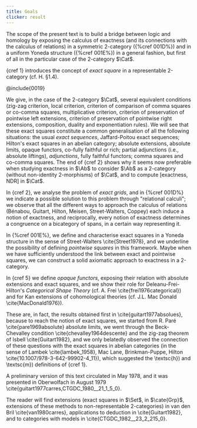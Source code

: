 ```yaml
---
title: Goals
clicker: result
---
```



The scope of the present text is to build a bridge between logic and homology by exposing the calculus of exactness (and its connections with the calculus of relations) in a symmetric 2-category ({%cref 001D%}) and in a uniform Yoneda structure ({%cref 001E%}) in a general fashion, but first of all in the particular case of the 2-category $\Cat$.

{cref 1} introduces the concept of *exact square* in a representable 2-category (cf. H. §1.4).

@include{0019}

We give, in the case of the 2-category $\Cat$, several equivalent conditions (zig-zag criterion, local criterion, criterion of comparison of comma squares or co-comma squares, multiplicative criterion, criterion of preservation of pointwise left extensions, criterion of preservation of pointwise right extensions, composition, duality and exponentiation rules). We will see that these exact squares constitute a common generalisation of all the following situations: the usual *exact sequences*, Jaffard-Poitou exact sequences; Hilton's exact squares in an abelian category; absolute extensions, absolute limits, opaque functors, co-fully faithful or rich; partial adjunctions (i.e., absolute liftings), *adjunctions*, fully faithful functors; comma squares and co-comma squares. The end of {cref 2} shows why it seems now preferable when studying exactness in $\Ab$ to consider $\Ab$ as a 2-category (without non-identity 2-morphisms) of $\Cat$, and to compute [exactness, NDR] in $\Cat$.

In {cref 2}, we analyse the problem of *exact grids*, and in {%cref 001D%} we indicate a possible solution to this problem through "relational calculi"; we observe that all the different ways to approach the calculus of relations (Bénabou, Guitart, Hilton, Meisen, Street-Walters, Coppey) each induce a notion of exactness, and reciprocally, every notion of exactness determines a congruence on a bicategory of spans, in a certain way representing it.

In {%cref 001E%}, we define and characterise exact squares in a Yoneda structure in the sense of Street-Walters \cite{Street1978}, and we underline the possibility of defining *pointwise squares* in this framework. Maybe when we have sufficiently understood the link between exact and pointwise squares, we can construct a solid axiomatic approach to exactness in a 2-category.

In {cref 5} we define *opaque functors*, exposing their relation with absolute extensions and exact squares, and we show their role for Deleanu-Frei-Hilton's *Categorical Shape Theory* (cf. A. Frei \cite{frei1976categorical}) and for Kan extensions of cohomological theories (cf. J.L. Mac Donald \cite{MacDonald1976}).

These are, in fact, the results obtained first in \cite{guitart1977absolues}, because to reach the notion of exact squares, we started from R. Paré \cite{pare1969absolute} absolute limits, we went through the Beck-Chevalley condition \cite{chevalley1964descente} and the zig-zag theorem of Isbell \cite{Guitart1982}, and we only belatedly observed the connection of these questions with
the exact squares in abelian categories (in the sense of Lambek \cite{lambek_1958}, Mac Lane,
Brinkman-Puppe, Hilton \cite{10.1007/978-3-642-99902-4_11}), which suggested the \textsc{h}) and \textsc{m}) definitions of {cref 1}.

A preliminary version of this text circulated in May 1978, and it was presented in Oberwolfach in August 1979 \cite{guitart1977carres,CTGDC_1980__21_1_5_0}.

The reader will find extensions (exact squares in $\Set$, in $\cate{Grp}$, extensions of these methods to non-representable 2-categories) in van den Bril \cite{van1980carres}, applications to deduction in \cite{Guitart1982}, and to categories with models in \cite{CTGDC_1982__23_2_215_0}.
